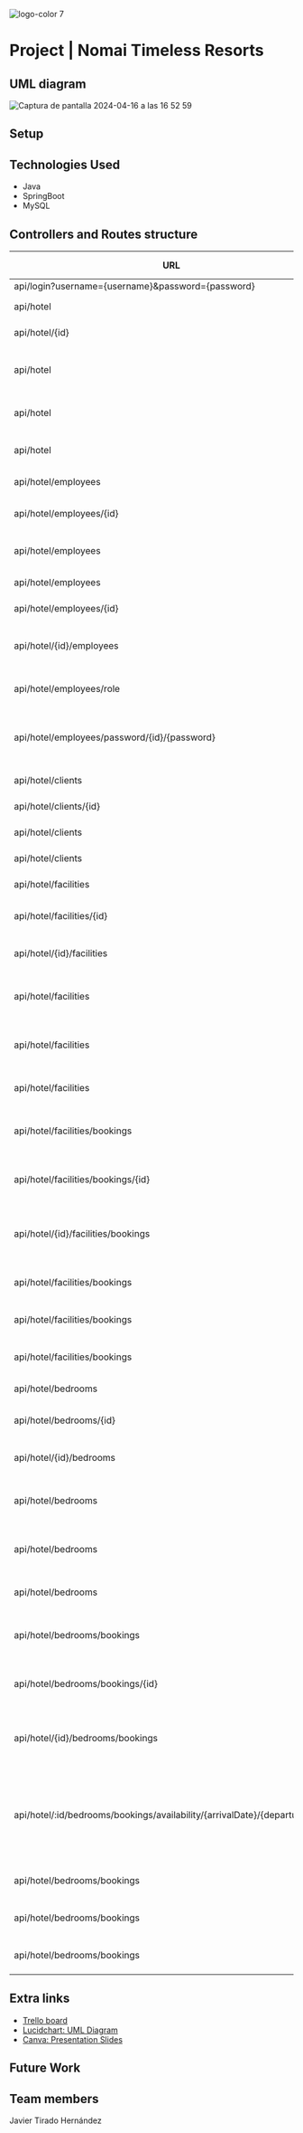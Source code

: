 ![logo-color 7](https://github.com/jtiradohernandez/ironhack-final-project/assets/23397511/a8b41e8a-deb1-443a-bea9-722a1291760b)


# Project | Nomai Timeless Resorts


## UML diagram
![Captura de pantalla 2024-04-16 a las 16 52 59](https://github.com/jtiradohernandez/ironhack-final-project/assets/23397511/cc57ba63-8a90-4bb9-aeed-1344dcdcbda9)

##    Setup

## Technologies Used
- Java
- SpringBoot
- MySQL

##    Controllers and Routes structure
| URL                                                                        | Method | Action                                                       | Role required   |
|----------------------------------------------------------------------------|--------|--------------------------------------------------------------|-----------------|
| api/login?username={username}&password={password}                          | GET    | Log in                                                       | ADMIN           |
| api/hotel                                                                  | GET    | Get all Hotels                                               | ADMIN, EMPLOYEE |
| api/hotel/{id}                                                             | GET    | Get Hotel by ID                                              | ADMIN, EMPLOYEE |
| api/hotel                                                                  | POST   | Create one or more Hotels                                    | ADMIN           |
| api/hotel                                                                  | DELETE | Delete one or more Hotels                                    | ADMIN           |
| api/hotel                                                                  | PATCH  | Edit one or more Hotels                                      | ADMIN           |
| api/hotel/employees                                                        | GET    | Get all Employees                                            | ADMIN, EMPLOYEE |
| api/hotel/employees/{id}                                                   | GET    | Get Employee by ID                                           | ADMIN, EMPLOYEE |
| api/hotel/employees                                                        | POST   | Create a new Employee                                        | ADMIN           |
| api/hotel/employees                                                        | PATCH  | Update an Employee                                           | ADMIN           |
| api/hotel/employees/{id}                                                   | DELETE | Delete an employee                                           | ADMIN           |
| api/hotel/{id}/employees                                                   | GET    | Get all Employees related to an Hotel                        | ADMIN, EMPLOYEE |
| api/hotel/employees/role                                                   | POST   | Set a Role to an Employee                                    | ADMIN           |
| api/hotel/employees/password/{id}/{password}                               | PATCH  | Update the password of an Employee                           | ADMIN, EMPLOYEE |
| api/hotel/clients                                                          | GET    | Get all Clients                                              | ADMIN, EMPLOYEE |
| api/hotel/clients/{id}                                                     | GET    | Get Client by ID                                             | ADMIN, EMPLOYEE |
| api/hotel/clients                                                          | POST   | Create a new Client                                          | ADMIN, EMPLOYEE |
| api/hotel/clients                                                          | PATCH  | Update a Client                                              | ADMIN, EMPLOYEE |
| api/hotel/facilities                                                       | GET    | Get all Facilities                                           | ADMIN, EMPLOYEE |
| api/hotel/facilities/{id}                                                  | GET    | Get Facility by ID                                           | ADMIN, EMPLOYEE |
| api/hotel/{id}/facilities                                                  | GET    | Get all Facilities of an Hotel                               | ADMIN, EMPLOYEE |
| api/hotel/facilities                                                       | POST   | Create one or more Facilities                                | ADMIN           |
| api/hotel/facilities                                                       | PATCH  | Update one or more Facilities                                | ADMIN           |
| api/hotel/facilities                                                       | DELETE | Delete one or more Facilities                                | ADMIN           |
| api/hotel/facilities/bookings                                              | GET    | Get all Bookings of Facilities                               | ADMIN, EMPLOYEE |
| api/hotel/facilities/bookings/{id}                                         | GET    | Get a Booking of a Facility by ID                            | ADMIN, EMPLOYEE |
| api/hotel/{id}/facilities/bookings                                         | GET    | Get all Bookings of Facilities of an Hotel                   | ADMIN, EMPLOYEE |
| api/hotel/facilities/bookings                                              | POST   | Create a Booking of a Facility                               | ADMIN, EMPLOYEE |
| api/hotel/facilities/bookings                                              | PATCH  | Update a Booking of a Facility                               | ADMIN, EMPLOYEE |
| api/hotel/facilities/bookings                                              | DELETE | Delete a Booking of a Facility                               | ADMIN, EMPLOYEE |
| api/hotel/bedrooms                                                         | GET    | Get all Bedrooms                                             | ADMIN, EMPLOYEE |
| api/hotel/bedrooms/{id}                                                    | GET    | Get Bedroom by ID                                            | ADMIN, EMPLOYEE |
| api/hotel/{id}/bedrooms                                                    | GET    | Get all Bedrooms of an Hotel                                 | ADMIN, EMPLOYEE |
| api/hotel/bedrooms                                                         | POST   | Create one or more Bedrooms                                  | ADMIN           |
| api/hotel/bedrooms                                                         | PATCH  | Update one or more Bedrooms                                  | ADMIN           |
| api/hotel/bedrooms                                                         | DELETE | Delete one or more Bedrooms                                  | ADMIN           |
| api/hotel/bedrooms/bookings                                                | GET    | Get all Bookings of Bedrooms                                 | ADMIN, EMPLOYEE |
| api/hotel/bedrooms/bookings/{id}                                           | GET    | Get a Booking of a Bedroom by ID                             | ADMIN, EMPLOYEE |
| api/hotel/{id}/bedrooms/bookings                                           | GET    | Get all Bookings of Bedrooms of an Hotel                     | ADMIN, EMPLOYEE |
| api/hotel/:id/bedrooms/bookings/availability/{arrivalDate}/{departureDate} | GET    | Get available Bedrooms between an arrival and departure date | ADMIN, EMPLOYEE |
| api/hotel/bedrooms/bookings                                                | POST   | Create a Booking of a Bedroom                                | ADMIN, EMPLOYEE |
| api/hotel/bedrooms/bookings                                                | PATCH  | Update a Booking of a Bedroom                                | ADMIN, EMPLOYEE |
| api/hotel/bedrooms/bookings                                                | DELETE | Delete a Booking of a Bedroom                                | ADMIN, EMPLOYEE |




##    Extra links
- [Trello board](https://trello.com/b/mpwpbS6r)
- [Lucidchart: UML Diagram](https://lucid.app/lucidchart/c7168214-eee8-4411-90d7-12470c8a2333/edit?viewport_loc=-2888%2C-2868%2C5244%2C4756%2C0_0&invitationId=inv_a5fb7a48-20f5-4536-a249-e4eb6c6ed326) 
- [Canva: Presentation Slides](https://www.canva.com/design/DAGE6rpwNNo/wu43thNGxL4GRG87qd5iOw/edit?utm_content=DAGE6rpwNNo&utm_campaign=designshare&utm_medium=link2&utm_source=sharebutton)
##    Future Work


##    Team members
Javier Tirado Hernández




